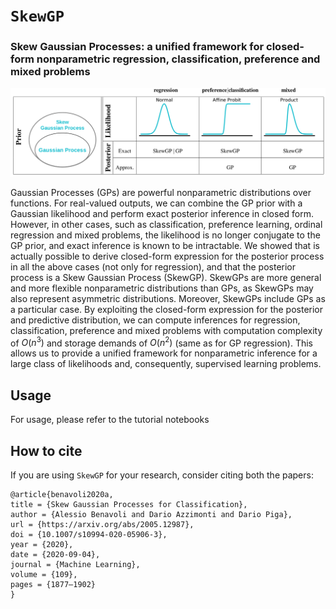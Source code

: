 # `SkewGP`
### Skew Gaussian Processes:  a unified framework for closed-form nonparametric regression, classification, preference and mixed problems 


![cover](https://github.com/benavoli/SkewGP/blob/main/image.png)

Gaussian Processes (GPs) are powerful nonparametric distributions over functions. For real-valued
outputs, we can combine the GP prior with a Gaussian likelihood and perform exact posterior inference in closed form. However, in other cases, such as classification, preference learning, ordinal regression and mixed problems, the likelihood is no longer conjugate to the GP prior, and exact
inference is known to be intractable.
We showed that is actually possible to derive closed-form expression for the posterior process in all the above cases (not only for regression), and that the posterior process is a Skew Gaussian Process (SkewGP). SkewGPs are more general and more flexible nonparametric distributions than GPs, as SkewGPs may also represent asymmetric distributions. Moreover, SkewGPs include GPs as a particular case. By exploiting the closed-form expression for the posterior and
predictive distribution, we can compute inferences for regression, classification, preference and mixed problems with computation complexity of $O(n^3)$ and storage demands of $O(n^2)$ (same as for GP regression).
This  allows us to provide a unified framework for nonparametric inference for a large class of
likelihoods and, consequently, supervised learning problems.

## Usage
For usage, please refer to the tutorial notebooks

## How to cite
If you are using `SkewGP` for your research, consider citing both the papers: 
```
@article{benavoli2020a,
title = {Skew Gaussian Processes for Classification},
author = {Alessio Benavoli and Dario Azzimonti and Dario Piga},
url = {https://arxiv.org/abs/2005.12987},
doi = {10.1007/s10994-020-05906-3},
year = {2020},
date = {2020-09-04},
journal = {Machine Learning},
volume = {109},
pages = {1877–1902}
}
```


